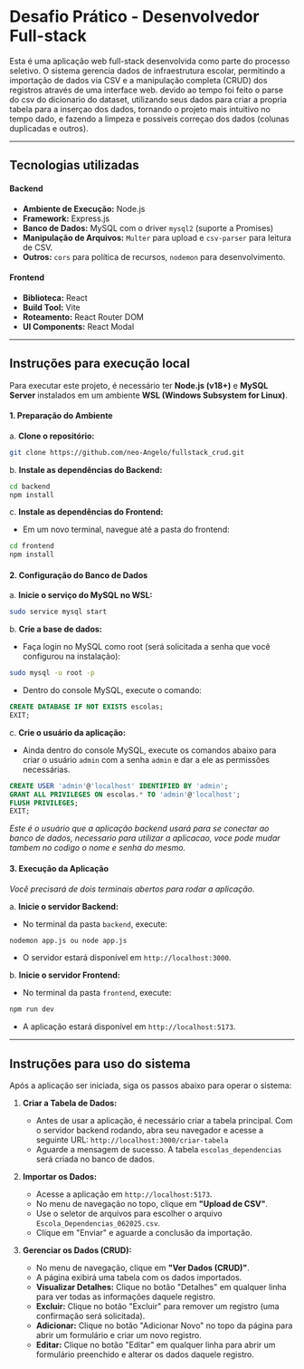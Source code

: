 # Desafio Prático - Desenvolvedor Full-stack

Esta é uma aplicação web full-stack desenvolvida como parte do processo seletivo. O sistema gerencia dados de infraestrutura escolar, permitindo a importação de dados via CSV e a manipulação completa (CRUD) dos registros através de uma interface web. devido ao tempo foi feito o parse do csv do dicionario do dataset, utilizando seus dados para criar a propria tabela para a inserçao dos dados, tornando o projeto mais intuitivo no tempo dado, e fazendo a limpeza e possiveis correçao dos dados (colunas duplicadas e outros). 

---

## Tecnologias utilizadas

#### **Backend**
* **Ambiente de Execução:** Node.js
* **Framework:** Express.js
* **Banco de Dados:** MySQL com o driver `mysql2` (suporte a Promises)
* **Manipulação de Arquivos:** `Multer` para upload e `csv-parser` para leitura de CSV.
* **Outros:** `cors` para política de recursos, `nodemon` para desenvolvimento.

#### **Frontend**
* **Biblioteca:** React
* **Build Tool:** Vite
* **Roteamento:** React Router DOM
* **UI Components:** React Modal

---

## Instruções para execução local

Para executar este projeto, é necessário ter **Node.js (v18+)** e **MySQL Server** instalados em um ambiente **WSL (Windows Subsystem for Linux)**.

#### **1. Preparação do Ambiente**

a. **Clone o repositório:**
```bash
git clone https://github.com/neo-Angelo/fullstack_crud.git
```

b. **Instale as dependências do Backend:**
```bash
cd backend
npm install
```

c. **Instale as dependências do Frontend:**
* Em um novo terminal, navegue até a pasta do frontend:
```bash
cd frontend
npm install
```

#### **2. Configuração do Banco de Dados**

a. **Inicie o serviço do MySQL no WSL:**
```bash
sudo service mysql start
```

b. **Crie a base de dados:**
* Faça login no MySQL como root (será solicitada a senha que você configurou na instalação):
```bash
sudo mysql -u root -p
```
* Dentro do console MySQL, execute o comando:
```sql
CREATE DATABASE IF NOT EXISTS escolas;
EXIT;
```
c. **Crie o usuário da aplicação:**
* Ainda dentro do console MySQL, execute os comandos abaixo para criar o usuário `admin` com a senha `admin` e dar a ele as permissões necessárias.
```sql
CREATE USER 'admin'@'localhost' IDENTIFIED BY 'admin';
GRANT ALL PRIVILEGES ON escolas.* TO 'admin'@'localhost';
FLUSH PRIVILEGES;
EXIT;
```
*Este é o usuário que a aplicação backend usará para se conectar ao banco de dados, necessario para utilizar a aplicacao, voce pode mudar tambem no codigo o nome e senha do mesmo.*


#### **3. Execução da Aplicação**

*Você precisará de dois terminais abertos para rodar a aplicação.*

a. **Inicie o servidor Backend:**
* No terminal da pasta `backend`, execute:
```bash
nodemon app.js ou node app.js
```
* O servidor estará disponível em `http://localhost:3000`.

b. **Inicie o servidor Frontend:**
* No terminal da pasta `frontend`, execute:
```bash
npm run dev
```
* A aplicação estará disponível em `http://localhost:5173`.

---

## Instruções para uso do sistema

Após a aplicação ser iniciada, siga os passos abaixo para operar o sistema:

1.  **Criar a Tabela de Dados:**
    * Antes de usar a aplicação, é necessário criar a tabela principal. Com o servidor backend rodando, abra seu navegador e acesse a seguinte URL:
    `http://localhost:3000/criar-tabela`
    * Aguarde a mensagem de sucesso. A tabela `escolas_dependencias` será criada no banco de dados.

2.  **Importar os Dados:**
    * Acesse a aplicação em `http://localhost:5173`.
    * No menu de navegação no topo, clique em **"Upload de CSV"**.
    * Use o seletor de arquivos para escolher o arquivo `Escola_Dependencias_062025.csv`.
    * Clique em "Enviar" e aguarde a conclusão da importação.

3.  **Gerenciar os Dados (CRUD):**
    * No menu de navegação, clique em **"Ver Dados (CRUD)"**.
    * A página exibirá uma tabela com os dados importados.
    * **Visualizar Detalhes:** Clique no botão "Detalhes" em qualquer linha para ver todas as informações daquele registro.
    * **Excluir:** Clique no botão "Excluir" para remover um registro (uma confirmação será solicitada).
    * **Adicionar:** Clique no botão "Adicionar Novo" no topo da página para abrir um formulário e criar um novo registro.
    * **Editar:** Clique no botão "Editar" em qualquer linha para abrir um formulário preenchido e alterar os dados daquele registro.
